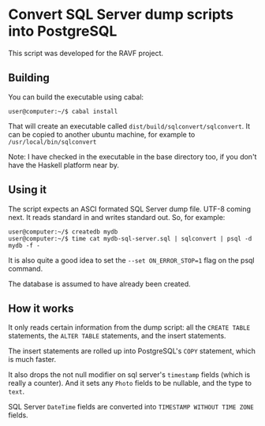 # Convert SQL Server dump scripts into PostgreSQL

This script was developed for the RAVF project.

## Building

You can build the executable using cabal:

    user@computer:~/$ cabal install

That will create an executable called `dist/build/sqlconvert/sqlconvert`. It can be copied to another ubuntu machine, for example to `/usr/local/bin/sqlconvert`

Note: I have checked in the executable in the base directory too, if you don't have the Haskell platform near by.

## Using it

The script expects an ASCI formated SQL Server dump file. UTF-8 coming next. It reads standard in and writes standard out. So, for example:

    user@computer:~/$ createdb mydb
    user@computer:~/$ time cat mydb-sql-server.sql | sqlconvert | psql -d mydb -f -

It is also quite a good idea to set the `--set ON_ERROR_STOP=1` flag on the psql command.

The database is assumed to have already been created.

## How it works

It only reads certain information from the dump script: all the `CREATE TABLE` statements, the `ALTER TABLE` statements, and the insert statements.

The insert statements are rolled up into PostgreSQL's   `COPY` statement, which is much faster.

It also drops the not null modifier on sql server's `timestamp` fields (which is really a counter). And it sets any `Photo` fields to be nullable, and the type to `text`. 

SQL Server `DateTime` fields are converted into `TIMESTAMP WITHOUT TIME ZONE` fields.
